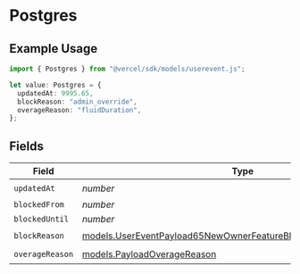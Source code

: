 # Postgres

## Example Usage

```typescript
import { Postgres } from "@vercel/sdk/models/userevent.js";

let value: Postgres = {
  updatedAt: 9995.65,
  blockReason: "admin_override",
  overageReason: "fluidDuration",
};
```

## Fields

| Field                                                                                                                                        | Type                                                                                                                                         | Required                                                                                                                                     | Description                                                                                                                                  |
| -------------------------------------------------------------------------------------------------------------------------------------------- | -------------------------------------------------------------------------------------------------------------------------------------------- | -------------------------------------------------------------------------------------------------------------------------------------------- | -------------------------------------------------------------------------------------------------------------------------------------------- |
| `updatedAt`                                                                                                                                  | *number*                                                                                                                                     | :heavy_check_mark:                                                                                                                           | N/A                                                                                                                                          |
| `blockedFrom`                                                                                                                                | *number*                                                                                                                                     | :heavy_minus_sign:                                                                                                                           | N/A                                                                                                                                          |
| `blockedUntil`                                                                                                                               | *number*                                                                                                                                     | :heavy_minus_sign:                                                                                                                           | N/A                                                                                                                                          |
| `blockReason`                                                                                                                                | [models.UserEventPayload65NewOwnerFeatureBlocksPostgresBlockReason](../models/usereventpayload65newownerfeatureblockspostgresblockreason.md) | :heavy_check_mark:                                                                                                                           | N/A                                                                                                                                          |
| `overageReason`                                                                                                                              | [models.PayloadOverageReason](../models/payloadoveragereason.md)                                                                             | :heavy_check_mark:                                                                                                                           | N/A                                                                                                                                          |